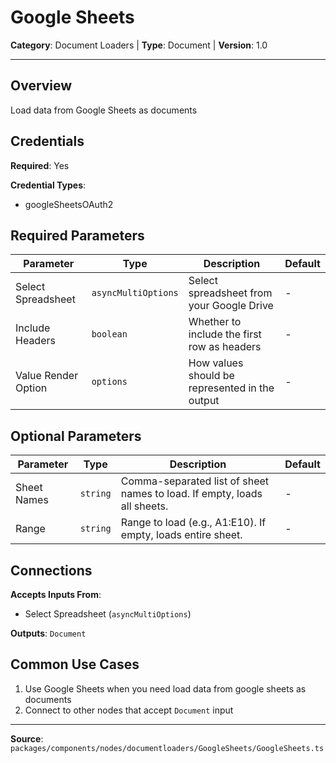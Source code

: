 # Google Sheets

**Category**: Document Loaders | **Type**: Document | **Version**: 1.0

---

## Overview

Load data from Google Sheets as documents

## Credentials

**Required**: Yes

**Credential Types**:
- googleSheetsOAuth2

## Required Parameters

| Parameter | Type | Description | Default |
|-----------|------|-------------|---------|
| Select Spreadsheet | `asyncMultiOptions` | Select spreadsheet from your Google Drive | - |
| Include Headers | `boolean` | Whether to include the first row as headers | - |
| Value Render Option | `options` | How values should be represented in the output | - |

## Optional Parameters

| Parameter | Type | Description | Default |
|-----------|------|-------------|---------|
| Sheet Names | `string` | Comma-separated list of sheet names to load. If empty, loads all sheets. | - |
| Range | `string` | Range to load (e.g., A1:E10). If empty, loads entire sheet. | - |

## Connections

**Accepts Inputs From**:
- Select Spreadsheet (`asyncMultiOptions`)

**Outputs**: `Document`

## Common Use Cases

1. Use Google Sheets when you need load data from google sheets as documents
2. Connect to other nodes that accept `Document` input

---

**Source**: `packages/components/nodes/documentloaders/GoogleSheets/GoogleSheets.ts`